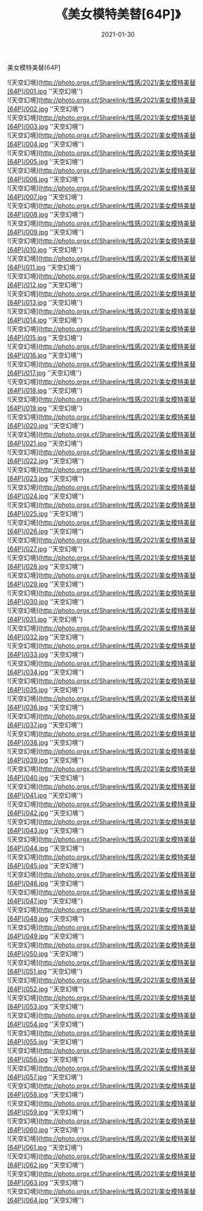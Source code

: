 ﻿---
layout: post
title:  《美女模特美替[64P]》
date:   2021-01-30
img: http://photo.orgx.cf/Sharelink/性感/2021/美女模特美替[64P]/000.jpg
categories: [美女, 性感, 泳衣]
---

美女模特美替[64P]



![天空幻境](http://photo.orgx.cf/Sharelink/性感/2021/美女模特美替[64P]/001.jpg ''天空幻境'') <br>
![天空幻境](http://photo.orgx.cf/Sharelink/性感/2021/美女模特美替[64P]/002.jpg ''天空幻境'') <br>
![天空幻境](http://photo.orgx.cf/Sharelink/性感/2021/美女模特美替[64P]/003.jpg ''天空幻境'') <br>
![天空幻境](http://photo.orgx.cf/Sharelink/性感/2021/美女模特美替[64P]/004.jpg ''天空幻境'') <br>
![天空幻境](http://photo.orgx.cf/Sharelink/性感/2021/美女模特美替[64P]/005.jpg ''天空幻境'') <br>
![天空幻境](http://photo.orgx.cf/Sharelink/性感/2021/美女模特美替[64P]/006.jpg ''天空幻境'') <br>
![天空幻境](http://photo.orgx.cf/Sharelink/性感/2021/美女模特美替[64P]/007.jpg ''天空幻境'') <br>
![天空幻境](http://photo.orgx.cf/Sharelink/性感/2021/美女模特美替[64P]/008.jpg ''天空幻境'') <br>
![天空幻境](http://photo.orgx.cf/Sharelink/性感/2021/美女模特美替[64P]/009.jpg ''天空幻境'') <br>
![天空幻境](http://photo.orgx.cf/Sharelink/性感/2021/美女模特美替[64P]/010.jpg ''天空幻境'') <br>
![天空幻境](http://photo.orgx.cf/Sharelink/性感/2021/美女模特美替[64P]/011.jpg ''天空幻境'') <br>
![天空幻境](http://photo.orgx.cf/Sharelink/性感/2021/美女模特美替[64P]/012.jpg ''天空幻境'') <br>
![天空幻境](http://photo.orgx.cf/Sharelink/性感/2021/美女模特美替[64P]/013.jpg ''天空幻境'') <br>
![天空幻境](http://photo.orgx.cf/Sharelink/性感/2021/美女模特美替[64P]/014.jpg ''天空幻境'') <br>
![天空幻境](http://photo.orgx.cf/Sharelink/性感/2021/美女模特美替[64P]/015.jpg ''天空幻境'') <br>
![天空幻境](http://photo.orgx.cf/Sharelink/性感/2021/美女模特美替[64P]/016.jpg ''天空幻境'') <br>
![天空幻境](http://photo.orgx.cf/Sharelink/性感/2021/美女模特美替[64P]/017.jpg ''天空幻境'') <br>
![天空幻境](http://photo.orgx.cf/Sharelink/性感/2021/美女模特美替[64P]/018.jpg ''天空幻境'') <br>
![天空幻境](http://photo.orgx.cf/Sharelink/性感/2021/美女模特美替[64P]/019.jpg ''天空幻境'') <br>
![天空幻境](http://photo.orgx.cf/Sharelink/性感/2021/美女模特美替[64P]/020.jpg ''天空幻境'') <br>
![天空幻境](http://photo.orgx.cf/Sharelink/性感/2021/美女模特美替[64P]/021.jpg ''天空幻境'') <br>
![天空幻境](http://photo.orgx.cf/Sharelink/性感/2021/美女模特美替[64P]/022.jpg ''天空幻境'') <br>
![天空幻境](http://photo.orgx.cf/Sharelink/性感/2021/美女模特美替[64P]/023.jpg ''天空幻境'') <br>
![天空幻境](http://photo.orgx.cf/Sharelink/性感/2021/美女模特美替[64P]/024.jpg ''天空幻境'') <br>
![天空幻境](http://photo.orgx.cf/Sharelink/性感/2021/美女模特美替[64P]/025.jpg ''天空幻境'') <br>
![天空幻境](http://photo.orgx.cf/Sharelink/性感/2021/美女模特美替[64P]/026.jpg ''天空幻境'') <br>
![天空幻境](http://photo.orgx.cf/Sharelink/性感/2021/美女模特美替[64P]/027.jpg ''天空幻境'') <br>
![天空幻境](http://photo.orgx.cf/Sharelink/性感/2021/美女模特美替[64P]/028.jpg ''天空幻境'') <br>
![天空幻境](http://photo.orgx.cf/Sharelink/性感/2021/美女模特美替[64P]/029.jpg ''天空幻境'') <br>
![天空幻境](http://photo.orgx.cf/Sharelink/性感/2021/美女模特美替[64P]/030.jpg ''天空幻境'') <br>
![天空幻境](http://photo.orgx.cf/Sharelink/性感/2021/美女模特美替[64P]/031.jpg ''天空幻境'') <br>
![天空幻境](http://photo.orgx.cf/Sharelink/性感/2021/美女模特美替[64P]/032.jpg ''天空幻境'') <br>
![天空幻境](http://photo.orgx.cf/Sharelink/性感/2021/美女模特美替[64P]/033.jpg ''天空幻境'') <br>
![天空幻境](http://photo.orgx.cf/Sharelink/性感/2021/美女模特美替[64P]/034.jpg ''天空幻境'') <br>
![天空幻境](http://photo.orgx.cf/Sharelink/性感/2021/美女模特美替[64P]/035.jpg ''天空幻境'') <br>
![天空幻境](http://photo.orgx.cf/Sharelink/性感/2021/美女模特美替[64P]/036.jpg ''天空幻境'') <br>
![天空幻境](http://photo.orgx.cf/Sharelink/性感/2021/美女模特美替[64P]/037.jpg ''天空幻境'') <br>
![天空幻境](http://photo.orgx.cf/Sharelink/性感/2021/美女模特美替[64P]/038.jpg ''天空幻境'') <br>
![天空幻境](http://photo.orgx.cf/Sharelink/性感/2021/美女模特美替[64P]/039.jpg ''天空幻境'') <br>
![天空幻境](http://photo.orgx.cf/Sharelink/性感/2021/美女模特美替[64P]/040.jpg ''天空幻境'') <br>
![天空幻境](http://photo.orgx.cf/Sharelink/性感/2021/美女模特美替[64P]/041.jpg ''天空幻境'') <br>
![天空幻境](http://photo.orgx.cf/Sharelink/性感/2021/美女模特美替[64P]/042.jpg ''天空幻境'') <br>
![天空幻境](http://photo.orgx.cf/Sharelink/性感/2021/美女模特美替[64P]/043.jpg ''天空幻境'') <br>
![天空幻境](http://photo.orgx.cf/Sharelink/性感/2021/美女模特美替[64P]/044.jpg ''天空幻境'') <br>
![天空幻境](http://photo.orgx.cf/Sharelink/性感/2021/美女模特美替[64P]/045.jpg ''天空幻境'') <br>
![天空幻境](http://photo.orgx.cf/Sharelink/性感/2021/美女模特美替[64P]/046.jpg ''天空幻境'') <br>
![天空幻境](http://photo.orgx.cf/Sharelink/性感/2021/美女模特美替[64P]/047.jpg ''天空幻境'') <br>
![天空幻境](http://photo.orgx.cf/Sharelink/性感/2021/美女模特美替[64P]/048.jpg ''天空幻境'') <br>
![天空幻境](http://photo.orgx.cf/Sharelink/性感/2021/美女模特美替[64P]/049.jpg ''天空幻境'') <br>
![天空幻境](http://photo.orgx.cf/Sharelink/性感/2021/美女模特美替[64P]/050.jpg ''天空幻境'') <br>
![天空幻境](http://photo.orgx.cf/Sharelink/性感/2021/美女模特美替[64P]/051.jpg ''天空幻境'') <br>
![天空幻境](http://photo.orgx.cf/Sharelink/性感/2021/美女模特美替[64P]/052.jpg ''天空幻境'') <br>
![天空幻境](http://photo.orgx.cf/Sharelink/性感/2021/美女模特美替[64P]/053.jpg ''天空幻境'') <br>
![天空幻境](http://photo.orgx.cf/Sharelink/性感/2021/美女模特美替[64P]/054.jpg ''天空幻境'') <br>
![天空幻境](http://photo.orgx.cf/Sharelink/性感/2021/美女模特美替[64P]/055.jpg ''天空幻境'') <br>
![天空幻境](http://photo.orgx.cf/Sharelink/性感/2021/美女模特美替[64P]/056.jpg ''天空幻境'') <br>
![天空幻境](http://photo.orgx.cf/Sharelink/性感/2021/美女模特美替[64P]/057.jpg ''天空幻境'') <br>
![天空幻境](http://photo.orgx.cf/Sharelink/性感/2021/美女模特美替[64P]/058.jpg ''天空幻境'') <br>
![天空幻境](http://photo.orgx.cf/Sharelink/性感/2021/美女模特美替[64P]/059.jpg ''天空幻境'') <br>
![天空幻境](http://photo.orgx.cf/Sharelink/性感/2021/美女模特美替[64P]/060.jpg ''天空幻境'') <br>
![天空幻境](http://photo.orgx.cf/Sharelink/性感/2021/美女模特美替[64P]/061.jpg ''天空幻境'') <br>
![天空幻境](http://photo.orgx.cf/Sharelink/性感/2021/美女模特美替[64P]/062.jpg ''天空幻境'') <br>
![天空幻境](http://photo.orgx.cf/Sharelink/性感/2021/美女模特美替[64P]/063.jpg ''天空幻境'') <br>
![天空幻境](http://photo.orgx.cf/Sharelink/性感/2021/美女模特美替[64P]/064.jpg ''天空幻境'') <br>